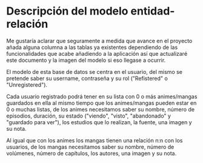# Descripción del modelo entidad-relación

Me gustaría aclarar que seguramente a medida que avance en el proyecto añada alguna columna a las tablas ya existentes dependiendo de las funcionalidades que acabe añadiendo a la aplicación así que actualizaré este documento y la imagen del modelo si eso llegase a ocurrir.

El modelo de esta base de datos se centra en el usuario, del mismo se pretende saber su username, contraseña y su rol ("Refistered" o "Unregistered").

Cada usuario registrado podrá tener en su lista con 0 o más animes/mangas guardados en ella al mismo tiempo que los animes/mangas pueden estar en 0 o muchas listas, de los animes necesitamos saber su nombre, número de episodios, duración, su estado ("viendo", "visto", "abandonado" y "guardado para ver"), los estudios que lo realizan, la fuente, una imagen y su nota.

Al igual que con los animes los mangas tienen una relación n:n con los usuarios, de los mangas necesitamos saber su nombre, número de volúmenes, número de capítulos, los autores, una imagen y su nota.
